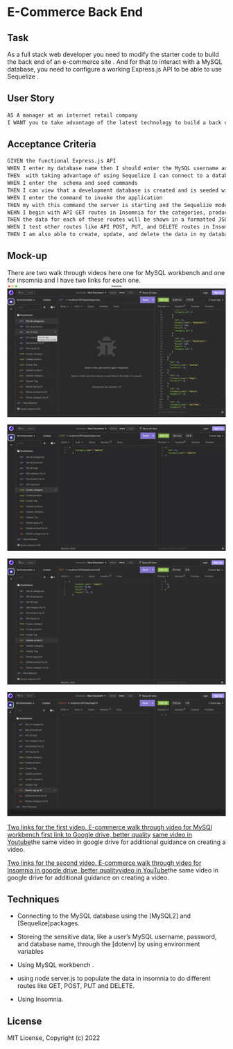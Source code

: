# E-Commerce Back End

## Task

As a full stack web developer you need to modify the starter code to build the back end of an e-commerce site . And for that to interact with a MySQL database, you need to configure a working Express.js API to be able to use Sequelize .

## User Story

```md
AS A manager at an internet retail company
I WANT you to take advantage of the latest technology to build a back end for my e-commerce website
```

## Acceptance Criteria

```md
GIVEN the functional Express.js API
WHEN I enter my database name then I should enter the MySQL username and my password for MySQL to an environment variable file
THEN  with taking advantage of using Sequelize I can connect to a database 
WHEN I enter the  schema and seed commands
THEN I can view that a development database is created and is seeded with example or test data
WHEN I enter the command to invoke the application
THEN my with this command the server is starting and the Sequelize models are synced to  MySQL database
WEHN I begin with API GET routes in Insomnia for the categories, products, or tags
THEN the data for each of these routes will be shown in a formatted JSON
WHEN I test other routes like API POST, PUT, and DELETE routes in Insomnia
THEN I am also able to create, update, and delete the data in my database
```

## Mock-up

There are two walk through videos here one for MySQL workbench and one for insomnia and I have two links for each one.
![In Insomnia, the user tests “GET tags,” “GET Categories,” and “GET All Products.”.](./Assets/GET-All-GET-By-ID.gif)

![In Insomnia, the user tests “POST tags,” “POST Categories,” and “POST Products.”.](./Assets/POST.gif)

![In Insomnia, the user tests “PUT tags,” “PUT Categories,” and “PUT All Products.”.](./Assets/PUT.gif)

![In Insomnia, the user tests “DELETE tags,” “DELETE Categories,” and “DELETE All Products.”.](./Assets/DELETE.gif)

[Two links for the first video. E-commerce walk through video for MySQl workbench first link to Google drive, better quality](https://drive.google.com/file/d/1M2nJUOoExcWfIWBcCb5QawM8gR1X3jUg/view) [same video in Youtube](https://youtu.be/Pkt5IT6hmwY)the same video in google drive for additional guidance on creating a video.

[Two links for the second video. E-commerce walk through video for Insomnia in google drive, better quality](https://drive.google.com/file/d/164cZNglWTZQa2i4FTFB2HBBsoa0LNp_s/view)[video in YouTube](https://youtu.be/lnutwrsDuAI)the same video in google drive for additional guidance on creating a video.

 ## Techniques

  * Connecting to the MySQL database using the [MySQL2] and [Sequelize]packages.

  * Storeing the sensitive data, like a user’s MySQL username, password, and database name, through the [dotenv] by using environment variables 

  * Using MySQL workbench .

  * using node server.js to populate the data in insomnia to do different routes like GET, POST, PUT and DELETE.

  * Using Insomnia.

## License

MIT License, Copyright (c) 2022 
